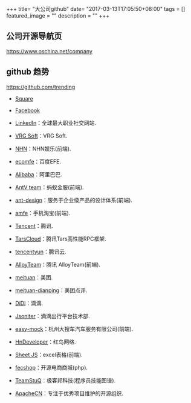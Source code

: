 +++
title= "大公司github"
date= "2017-03-13T17:05:50+08:00"
tags = []
featured_image = ""
description = ""
+++

## 公司开源导航页
https://www.oschina.net/company
## github 趋势
https://github.com/trending

- [Square](https://github.com/square)
- [Facebook](https://github.com/facebook)
- [LinkedIn](https://github.com/linkedin)：全球最大职业社交网站.
- [VRG Soft](https://github.com/VRGsoftUA)：VRG Soft.
- [NHN](https://github.com/nhnent)：NHN娱乐(前端).

- [ecomfe](https://github.com/ecomfe)：百度EFE.
- [Alibaba](https://github.com/alibaba)：阿里巴巴.
- [AntV team](https://github.com/antvis)：蚂蚁金服(前端).
- [ant-design](https://github.com/ant-design)：服务于企业级产品的设计体系(前端).
- [amfe](https://github.com/amfe)：手机淘宝(前端).
- [Tencent](https://github.com/Tencent)：腾讯.
- [TarsCloud](https://github.com/Tencent)：腾讯Tars高性能RPC框架.
- [tencentyun](https://github.com/tencentyun)：腾讯云.
- [AlloyTeam](https://github.com/AlloyTeam)：腾讯 AlloyTeam(前端).
- [meituan](https://github.com/meituan)：美团.
- [meituan-dianping](https://github.com/meituan-dianping)：美团点评.
- [DiDi](https://github.com/didi)：滴滴.
- [Jsoniter](https://github.com/json-iterator)：滴滴出行平台技术部.
- [easy-mock](https://github.com/easy-mock)：杭州大搜车汽车服务有限公司(前端).
- [HnDeveloper](https://github.com/hndeveloper)：红鸟网络.
- [Sheet JS](https://github.com/SheetJS)：excel表格(前端).
- [fecshop](https://github.com/fecshop)：开源电商商城(php).
- [TeamStuQ](https://github.com/TeamStuQ)：极客邦科技(程序员技能图谱).


- [ApacheCN](https://github.com/apachecn)：专注于优秀项目维护的开源组织.
